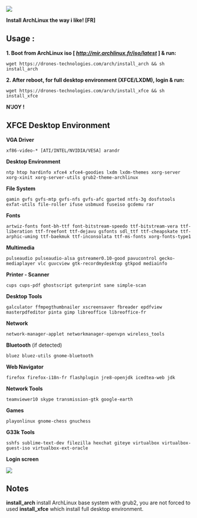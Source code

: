 ![](http://i.imgur.com/z4nv4Kj.png)

**Install ArchLinux the way i like! [FR]**

## Usage :

**1. Boot from ArchLinux iso [ *http://mir.archlinux.fr/iso/latest* ] & run:**

`wget https://drones-technologies.com/arch/install_arch && sh install_arch`

**2. After reboot, for full desktop environment (XFCE/LXDM), login & run:**

`wget https://drones-technologies.com/arch/install_xfce && sh install_xfce`

**N'JOY !**

## XFCE Desktop Environment

**VGA Driver**

`xf86-video-* [ATI/INTEL/NVIDIA/VESA] arandr`

**Desktop Environment**

`ntp htop hardinfo xfce4 xfce4-goodies lxdm lxdm-themes
xorg-server xorg-xinit xorg-server-utils grub2-theme-archlinux`

**File System**

`gamin gvfs gvfs-mtp gvfs-nfs gvfs-afc gparted ntfs-3g
dosfstools exfat-utils file-roller ifuse usbmuxd fuseiso gcdemu rar`

**Fonts**

`artwiz-fonts font-bh-ttf font-bitstream-speedo
ttf-bitstream-vera ttf-liberation ttf-freefont ttf-dejavu
gsfonts sdl_ttf ttf-cheapskate ttf-arphic-uming ttf-baekmuk
ttf-inconsolata ttf-ms-fonts xorg-fonts-type1`

**Multimedia**

`pulseaudio pulseaudio-alsa gstreamer0.10-good pavucontrol
gecko-mediaplayer vlc guvcview gtk-recordmydesktop gtkpod mediainfo`

**Printer - Scanner**

`cups cups-pdf ghostscript gutenprint sane simple-scan`

**Desktop Tools**

`galculator ffmpegthumbnailer xscreensaver fbreader
epdfview masterpdfeditor pinta gimp libreoffice libreoffice-fr`

**Network**

`network-manager-applet networkmanager-openvpn wireless_tools`

**Bluetooth** (if detected)

`bluez bluez-utils gnome-bluetooth`

**Web Navigator**

`firefox firefox-i18n-fr flashplugin jre8-openjdk icedtea-web jdk`

**Network Tools**

`teamviewer10 skype transmission-gtk google-earth`

**Games**

`playonlinux gnome-chess gnuchess`

**G33k Tools**

`sshfs sublime-text-dev filezilla hexchat giteye
virtualbox virtualbox-guest-iso virtualbox-ext-oracle`

**Login screen**

![](http://i.imgur.com/VocvAKK.png)

## Notes

**install_arch** install ArchLinux base system with grub2, you are not
forced to used **install_xfce** which install full desktop environment.
